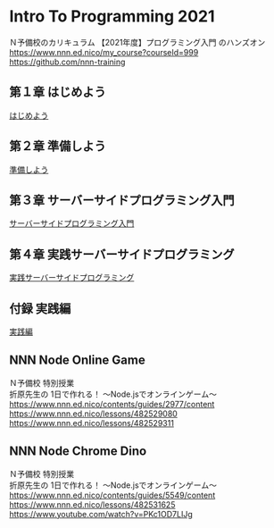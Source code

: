 # Intro To Programming 2021

Ｎ予備校のカリキュラム 【2021年度】プログラミング入門 のハンズオン  
https://www.nnn.ed.nico/my_course?courseId=999  
https://github.com/nnn-training  


## 第１章 はじめよう

[はじめよう](./chap1/)  


## 第２章 準備しよう

[準備しよう](./chap2/)  


## 第３章 サーバーサイドプログラミング入門

[サーバーサイドプログラミング入門](./chap3/)  


## 第４章 実践サーバーサイドプログラミング

[実践サーバーサイドプログラミング](./chap4/)  


## 付録 実践編

[実践編](./practice/)  


## NNN Node Online Game

Ｎ予備校 特別授業  
折原先生の 1日で作れる！ 〜Node.jsでオンラインゲーム〜  
https://www.nnn.ed.nico/contents/guides/2977/content  
https://www.nnn.ed.nico/lessons/482529080  
https://www.nnn.ed.nico/lessons/482529311  


## NNN Node Chrome Dino

Ｎ予備校 特別授業  
折原先生の 1日で作れる！ 〜Node.jsでオンラインゲーム〜  
https://www.nnn.ed.nico/contents/guides/5549/content  
https://www.nnn.ed.nico/lessons/482531625  
https://www.youtube.com/watch?v=PKc1OD7LIJg  

